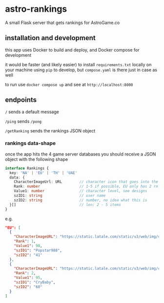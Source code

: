 # astro-rankings

A small Flask server that gets rankings for AstroGame.co

## installation and development

this app uses Docker to build and deploy, and Docker compose for development

it would be faster (and likely easier) to install `requirements.txt` locally on your machine using `pip` to develop, but `compose.yaml` is there just in case as well

to run use `docker compose up` and see at `http://localhost:8000`

## endpoints

`/` sends a default message

`/ping` sends `/pong`

`/getRanking` sends the rankings JSON object

### rankings data-shape

once the app hits the 4 game server databases you should receive a JSON object with the following shape

```TypeScript
interface Rankings {
  key: 'NA' | 'EU' | 'TH' | 'UAE'
  data: {
    CharacterImageUrl: URL        // character icon that goes into the badge
    Rank: number                  // 1-5 if possible, EU only has 2 rn
    Value1: number                // character level, see designs
    szID1: string                 // user name
    szID2: string                 // number, no idea what this is
  }[]                             // len: 2 - 5 items
}
```

e.g.

```JSON
"EU": [
  {
    "CharacterImageURL": "https://static.latale.com/static/v3/web/img/character/character_41.png",
    "Rank": 1,
    "Value1": 98,
    "szID1": "Popstar988",
    "szID2": "41"
  },
  {
    "CharacterImageURL": "https://static.latale.com/static/v3/web/img/character/character_60.png",
    "Rank": 2,
    "Value1": 95,
    "szID1": "CryBaby",
    "szID2": "60"
  }
]
```
